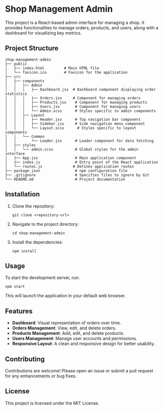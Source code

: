 # Shop Management Admin

This project is a React-based admin interface for managing a shop. It provides functionalities to manage orders, products, and users, along with a dashboard for visualizing key metrics.

## Project Structure

```
shop-management-admin
├── public
│   ├── index.html         # Main HTML file
│   └── favicon.ico        # Favicon for the application
├── src
│   ├── components
│   │   ├── Admin
│   │   │   ├── Dashboard.jsx  # Dashboard component displaying order statistics
│   │   │   ├── Orders.jsx     # Component for managing orders
│   │   │   ├── Products.jsx    # Component for managing products
│   │   │   ├── Users.jsx       # Component for managing users
│   │   │   └── Admin.scss      # Styles specific to admin components
│   │   ├── Layout
│   │   │   ├── Header.jsx      # Top navigation bar component
│   │   │   ├── Sidebar.jsx     # Side navigation menu component
│   │   │   └── Layout.scss      # Styles specific to layout components
│   │   └── Common
│   │       └── Loader.jsx      # Loader component for data fetching
│   ├── styles
│   │   └── admin.scss          # Global styles for the admin interface
│   ├── App.jsx                 # Main application component
│   ├── index.js                # Entry point of the React application
│   └── routes.js              # Defines application routes
├── package.json                # npm configuration file
├── .gitignore                  # Specifies files to ignore by Git
└── README.md                   # Project documentation
```

## Installation

1. Clone the repository:
   ```
   git clone <repository-url>
   ```
2. Navigate to the project directory:
   ```
   cd shop-management-admin
   ```
3. Install the dependencies:
   ```
   npm install
   ```

## Usage

To start the development server, run:
```
npm start
```
This will launch the application in your default web browser.

## Features

- **Dashboard**: Visual representation of orders over time.
- **Orders Management**: View, edit, and delete orders.
- **Products Management**: Add, edit, and delete products.
- **Users Management**: Manage user accounts and permissions.
- **Responsive Layout**: A clean and responsive design for better usability.

## Contributing

Contributions are welcome! Please open an issue or submit a pull request for any enhancements or bug fixes.

## License

This project is licensed under the MIT License.